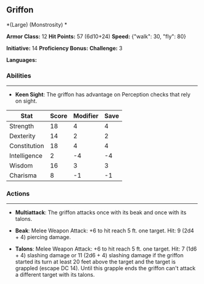 ## Griffon
*(Large) (Monstrosity) *

**Armor Class:** 12
**Hit Points:** 57 (6d10+24)
**Speed:** {"walk": 30, "fly": 80}

**Initiative:** 14
**Proficiency Bonus:**
**Challenge:** 3

**Languages:** 

### Abilities
 --- 
- **Keen Sight**: The griffon has advantage on Perception checks that rely on sight.



| Stat | Score | Modifier | Save |
| ---- | ---- | ---- | ---- |
| Strength | 18 | 4 | 4 |
| Dexterity | 14 | 2 | 2 |
| Constitution | 18 | 4 | 4 |
| Intelligence | 2 | -4 | -4 |
| Wisdom | 16 | 3 | 3 |
| Charisma | 8 | -1 | -1 |

### Actions
 --- 
- **Multiattack**: The griffon attacks once with its beak and once with its talons.

- **Beak**: Melee Weapon Attack: +6 to hit  reach 5 ft.  one target. Hit: 9 (2d4 + 4) piercing damage.

- **Talons**: Melee Weapon Attack: +6 to hit  reach 5 ft.  one target. Hit: 7 (1d6 + 4) slashing damage  or 11 (2d6 + 4) slashing damage if the griffon started its turn at least 20 feet above the target  and the target is grappled (escape DC 14). Until this grapple ends  the griffon can't attack a different target with its talons.


